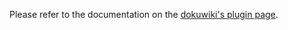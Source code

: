 Please refer to the documentation on the [dokuwiki's  plugin page](https://www.dokuwiki.org/plugin:button).

